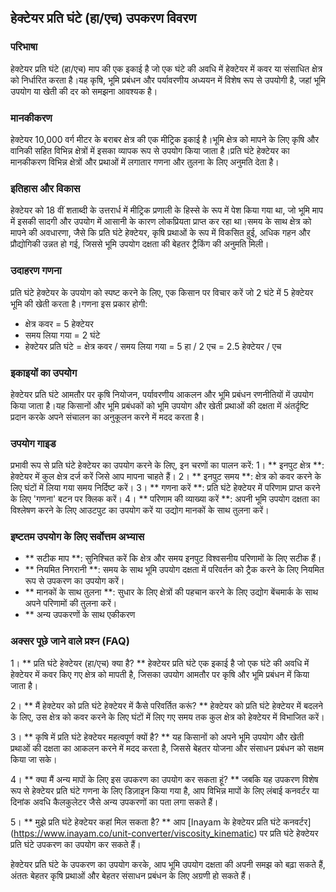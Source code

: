 ## हेक्टेयर प्रति घंटे (हा/एच) उपकरण विवरण

### परिभाषा
हेक्टेयर प्रति घंटे (हा/एच) माप की एक इकाई है जो एक घंटे की अवधि में हेक्टेयर में कवर या संसाधित क्षेत्र को निर्धारित करता है।यह कृषि, भूमि प्रबंधन और पर्यावरणीय अध्ययन में विशेष रूप से उपयोगी है, जहां भूमि उपयोग या खेती की दर को समझना आवश्यक है।

### मानकीकरण
हेक्टेयर 10,000 वर्ग मीटर के बराबर क्षेत्र की एक मीट्रिक इकाई है।भूमि क्षेत्र को मापने के लिए कृषि और वानिकी सहित विभिन्न क्षेत्रों में इसका व्यापक रूप से उपयोग किया जाता है।प्रति घंटे हेक्टेयर का मानकीकरण विभिन्न क्षेत्रों और प्रथाओं में लगातार गणना और तुलना के लिए अनुमति देता है।

### इतिहास और विकास
हेक्टेयर को 18 वीं शताब्दी के उत्तरार्ध में मीट्रिक प्रणाली के हिस्से के रूप में पेश किया गया था, जो भूमि माप में इसकी सादगी और उपयोग में आसानी के कारण लोकप्रियता प्राप्त कर रहा था।समय के साथ क्षेत्र को मापने की अवधारणा, जैसे कि प्रति घंटे हेक्टेयर, कृषि प्रथाओं के रूप में विकसित हुई, अधिक गहन और प्रौद्योगिकी उन्नत हो गई, जिससे भूमि उपयोग दक्षता की बेहतर ट्रैकिंग की अनुमति मिली।

### उदाहरण गणना
प्रति घंटे हेक्टेयर के उपयोग को स्पष्ट करने के लिए, एक किसान पर विचार करें जो 2 घंटे में 5 हेक्टेयर भूमि की खेती करता है।गणना इस प्रकार होगी:
- क्षेत्र कवर = 5 हेक्टेयर
- समय लिया गया = 2 घंटे
- हेक्टेयर प्रति घंटे = क्षेत्र कवर / समय लिया गया = 5 हा / 2 एच = 2.5 हेक्टेयर / एच

### इकाइयों का उपयोग
हेक्टेयर प्रति घंटे आमतौर पर कृषि नियोजन, पर्यावरणीय आकलन और भूमि प्रबंधन रणनीतियों में उपयोग किया जाता है।यह किसानों और भूमि प्रबंधकों को भूमि उपयोग और खेती प्रथाओं की दक्षता में अंतर्दृष्टि प्रदान करके अपने संचालन का अनुकूलन करने में मदद करता है।

### उपयोग गाइड
प्रभावी रूप से प्रति घंटे हेक्टेयर का उपयोग करने के लिए, इन चरणों का पालन करें:
1। ** इनपुट क्षेत्र **: हेक्टेयर में कुल क्षेत्र दर्ज करें जिसे आप मापना चाहते हैं।
2। ** इनपुट समय **: क्षेत्र को कवर करने के लिए घंटों में लिया गया समय निर्दिष्ट करें।
3। ** गणना करें **: प्रति घंटे हेक्टेयर में परिणाम प्राप्त करने के लिए 'गणना' बटन पर क्लिक करें।
4। ** परिणाम की व्याख्या करें **: अपनी भूमि उपयोग दक्षता का विश्लेषण करने के लिए आउटपुट का उपयोग करें या उद्योग मानकों के साथ तुलना करें।

### इष्टतम उपयोग के लिए सर्वोत्तम अभ्यास
- ** सटीक माप **: सुनिश्चित करें कि क्षेत्र और समय इनपुट विश्वसनीय परिणामों के लिए सटीक हैं।
- ** नियमित निगरानी **: समय के साथ भूमि उपयोग दक्षता में परिवर्तन को ट्रैक करने के लिए नियमित रूप से उपकरण का उपयोग करें।
- ** मानकों के साथ तुलना **: सुधार के लिए क्षेत्रों की पहचान करने के लिए उद्योग बेंचमार्क के साथ अपने परिणामों की तुलना करें।
- ** अन्य उपकरणों के साथ एकीकरण

### अक्सर पूछे जाने वाले प्रश्न (FAQ)

1। ** प्रति घंटे हेक्टेयर (हा/एच) क्या है? **
हेक्टेयर प्रति घंटे एक इकाई है जो एक घंटे की अवधि में हेक्टेयर में कवर किए गए क्षेत्र को मापती है, जिसका उपयोग आमतौर पर कृषि और भूमि प्रबंधन में किया जाता है।

2। ** मैं हेक्टेयर को प्रति घंटे हेक्टेयर में कैसे परिवर्तित करूं? **
हेक्टेयर को प्रति घंटे हेक्टेयर में बदलने के लिए, उस क्षेत्र को कवर करने के लिए घंटों में लिए गए समय तक कुल क्षेत्र को हेक्टेयर में विभाजित करें।

3। ** कृषि में प्रति घंटे हेक्टेयर महत्वपूर्ण क्यों है? **
यह किसानों को अपने भूमि उपयोग और खेती प्रथाओं की दक्षता का आकलन करने में मदद करता है, जिससे बेहतर योजना और संसाधन प्रबंधन को सक्षम किया जा सके।

4। ** क्या मैं अन्य मापों के लिए इस उपकरण का उपयोग कर सकता हूं? **
जबकि यह उपकरण विशेष रूप से हेक्टेयर प्रति घंटे गणना के लिए डिज़ाइन किया गया है, आप विभिन्न मापों के लिए लंबाई कनवर्टर या दिनांक अवधि कैलकुलेटर जैसे अन्य उपकरणों का पता लगा सकते हैं।

5। ** मुझे प्रति घंटे हेक्टेयर कहां मिल सकता है? **
आप [Inayam के हेक्टेयर प्रति घंटे कनवर्टर] (https://www.inayam.co/unit-converter/viscosity_kinematic) पर प्रति घंटे हेक्टेयर प्रति घंटे उपकरण का उपयोग कर सकते हैं।

हेक्टेयर प्रति घंटे के उपकरण का उपयोग करके, आप भूमि उपयोग दक्षता की अपनी समझ को बढ़ा सकते हैं, अंततः बेहतर कृषि प्रथाओं और बेहतर संसाधन प्रबंधन के लिए अग्रणी हो सकते हैं।